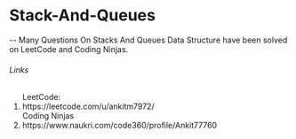 # Stack-And-Queues

-- Many Questions On Stacks And Queues Data Structure have been solved on LeetCode and Coding Ninjas.

<h6>Links</h6>
<ol>
LeetCode: <li>https://leetcode.com/u/ankitm7972/ </li>
Coding Ninjas <li>https://www.naukri.com/code360/profile/Ankit77760 </li>
</ol>
